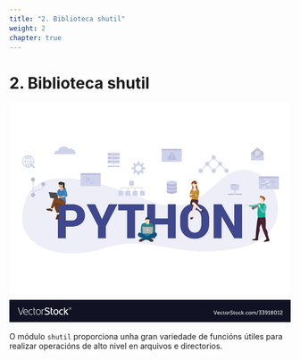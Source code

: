 ```yaml
---
title: "2. Biblioteca shutil"
weight: 2
chapter: true
---
```


# 2. Biblioteca shutil

![captura2_0_1.jpg](captura2_0_1.jpg)

O módulo `shutil` proporciona unha gran variedade de funcións útiles para realizar operacións de alto nivel en arquivos e directorios.